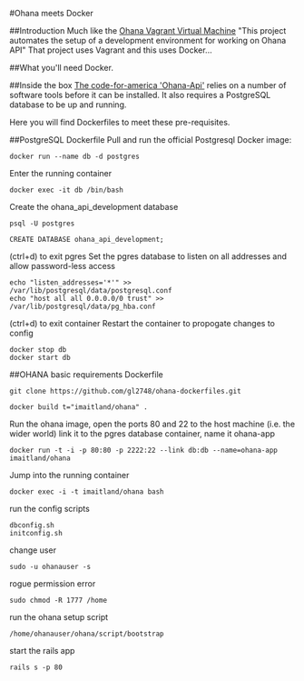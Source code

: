 #Ohana meets Docker

##Introduction
Much like the [Ohana Vagrant Virtual Machine](https://github.com/codeforamerica/ohana-api-dev-box) "This project automates the setup of a development environment for working on Ohana API" That project uses Vagrant and this uses Docker...

##What you'll need
Docker.

##Inside the box
[The code-for-america 'Ohana-Api'](https://github.com/codeforamerica/ohana-api/blob/master/INSTALL.md) relies on a number of software tools before it can be installed. It also requires a PostgreSQL database to be up and running.

Here you will find Dockerfiles to meet these pre-requisites.

##PostgreSQL Dockerfile
Pull and run the official Postgresql Docker image:
```
docker run --name db -d postgres
```
Enter the running container
```
docker exec -it db /bin/bash
```
Create the ohana_api_development database
```
psql -U postgres
```
```
CREATE DATABASE ohana_api_development;
```
(ctrl+d) to exit pgres
Set the pgres database to listen on all addresses and allow password-less access
```
echo "listen_addresses='*'" >> /var/lib/postgresql/data/postgresql.conf
echo "host all all 0.0.0.0/0 trust" >> /var/lib/postgresql/data/pg_hba.conf
```
(ctrl+d) to exit container
Restart the container to propogate changes to config
```
docker stop db
docker start db
```

##OHANA basic requirements Dockerfile
```
git clone https://github.com/gl2748/ohana-dockerfiles.git
```
```
docker build t="imaitland/ohana" . 
```
Run the ohana image, open the ports 80 and 22 to the host machine (i.e. the wider world) link it to the pgres database container, name it ohana-app  
```
docker run -t -i -p 80:80 -p 2222:22 --link db:db --name=ohana-app imaitland/ohana
```
Jump into the running container
```
docker exec -i -t imaitland/ohana bash 
```
run the config scripts
```
dbconfig.sh
initconfig.sh
```
change user
```
sudo -u ohanauser -s
```
rogue permission error
```
sudo chmod -R 1777 /home
```
run the ohana setup script
```
/home/ohanauser/ohana/script/bootstrap
```
start the rails app
```
rails s -p 80

```
